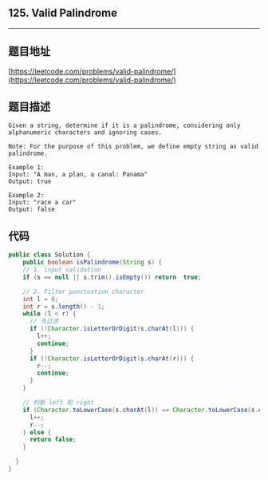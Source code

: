 ## 125. Valid Palindrome

----
## 题目地址

[https://leetcode.com/problems/valid-palindrome/](https://leetcode.com/problems/valid-palindrome/)

## 题目描述

```text
Given a string, determine if it is a palindrome, considering only alphanumeric characters and ignoring cases.

Note: For the purpose of this problem, we define empty string as valid palindrome.

Example 1:
Input: "A man, a plan, a canal: Panama"
Output: true

Example 2:
Input: "race a car"
Output: false
```

## 代码

```java
public class Solution {
    public boolean isPalindrome(String s) {
    // 1. input validation
    if (s == null || s.trim().isEmpty()) return  true;

    // 2. Filter punctuation character 
    int l = 0;
    int r = s.length() - 1;
    while (l < r) {
      // 先过滤
      if (!Character.isLetterOrDigit(s.charAt(l))) {
        l++;
        continue;
      }
      if (!Character.isLetterOrDigit(s.charAt(r))) {
        r--;
        continue;
      }
    }

    // 判断 left 和 right
    if (Character.toLowerCase(s.charAt(l)) == Character.toLowerCase(s.charAt(r))) {
      l++;
      r--;
    } else {
      return false;
    }

  }
}
```


